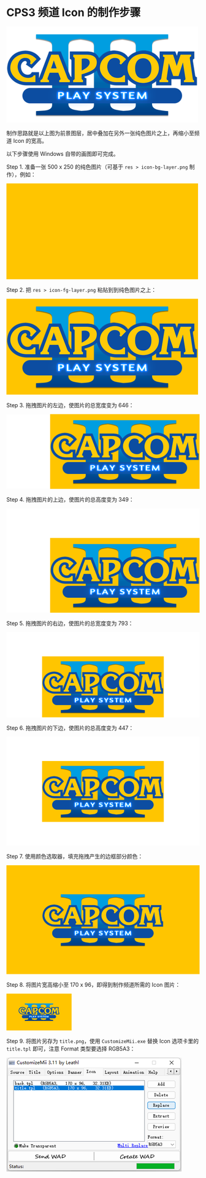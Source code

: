 # CPS3 频道 Icon 的制作步骤


![icon-fg-layer.png](../res/icon-fg-layer.png "icon-fg-layer.png")

制作思路就是以上图为前景图层，居中叠加在另外一张纯色图片之上，再缩小至频道 Icon 的宽高。

以下步骤使用 Windows 自带的画图即可完成。

Step 1. 准备一张 500 x 250 的纯色图片（可基于 `res > icon-bg-layer.png` 制作），例如：

![make-icon-step01.png](./make-icon-step01.png)

Step 2. 把 `res > icon-fg-layer.png` 粘贴到到纯色图片之上：

![make-icon-step02.png](./make-icon-step02.png)

Step 3. 拖拽图片的左边，使图片的总宽度变为 646：

![make-icon-step03.png](./make-icon-step03.png)

Step 4. 拖拽图片的上边，使图片的总高度变为 349：

![make-icon-step04.png](./make-icon-step04.png)

Step 5. 拖拽图片的右边，使图片的总宽度变为 793：

![make-icon-step05.png](./make-icon-step05.png)

Step 6. 拖拽图片的下边，使图片的总高度变为 447：

![make-icon-step06.png](./make-icon-step06.png)

Step 7. 使用颜色选取器，填充拖拽产生的边框部分颜色：

![make-icon-step07.png](./make-icon-step07.png)

Step 8. 将图片宽高缩小至 170 x 96，即得到制作频道所需的 Icon 图片：

![make-icon-step08.png](./make-icon-step08.png)

Step 9. 将图片另存为 `title.png`，使用 `CustomizeMii.exe` 替换 Icon 选项卡里的 `title.tpl` 即可，注意 Format 类型要选择 RGB5A3：

![make-icon-step09.png](./make-icon-step09.png)
